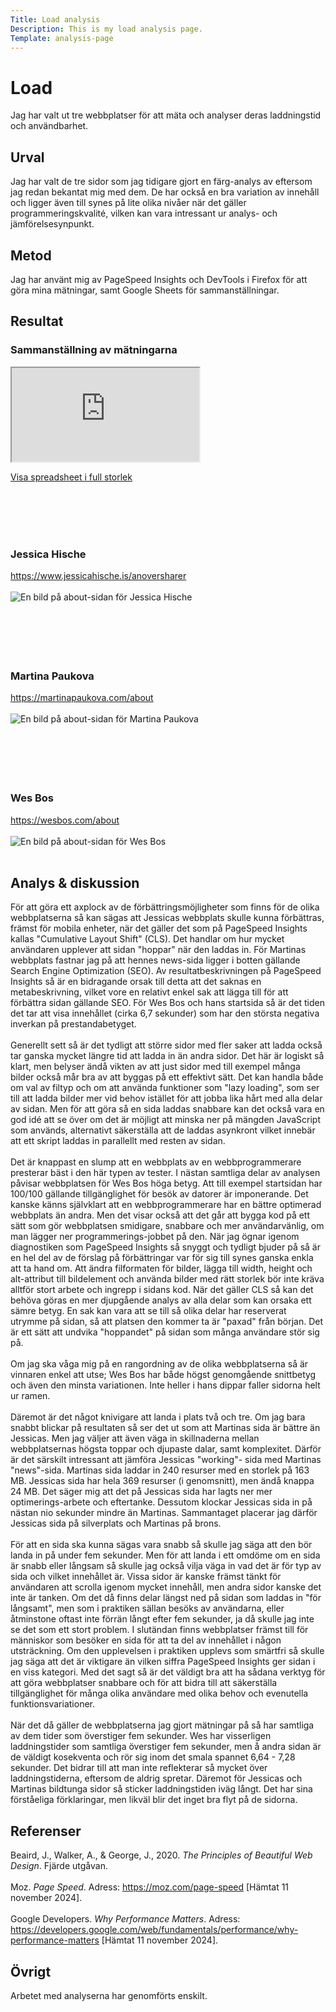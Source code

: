 ```yaml
---
Title: Load analysis
Description: This is my load analysis page.
Template: analysis-page
---
```


# Load

Jag har valt ut tre webbplatser för att mäta och analyser deras laddningstid och användbarhet.

Urval
-----------------------

Jag har valt de tre sidor som jag tidigare gjort en färg-analys av eftersom jag redan bekantat mig med dem. De har också en bra variation av innehåll och ligger även till synes på lite olika nivåer när det gäller programmeringskvalité, vilken kan vara intressant ur analys- och jämförelsesynpunkt.

Metod
-----------------------

Jag har använt mig av PageSpeed Insights och DevTools i Firefox för att göra mina mätningar, samt Google Sheets för sammanställningar.

Resultat
-----------------------

### Sammanställning av mätningarna

<iframe class="spreadsheet" src="https://docs.google.com/spreadsheets/d/e/2PACX-1vR1F31izdv2amH8pCC3MtwQLVzg2ks4-WO6RjC4fcmEhExDy7b11MieJDCRJlDTknF76bb-Tlm1EGe6/pubhtml?widget=true&amp;headers=false"></iframe>
<p><a href="https://docs.google.com/spreadsheets/d/e/2PACX-1vR1F31izdv2amH8pCC3MtwQLVzg2ks4-WO6RjC4fcmEhExDy7b11MieJDCRJlDTknF76bb-Tlm1EGe6/pubhtml?widget=true&amp;headers=false" target="_blank">Visa spreadsheet i full storlek</a></p>
<br><br>
<br><br>


### Jessica Hische

https://www.jessicahische.is/anoversharer
<br><br>
![En bild på about-sidan för Jessica Hische](../assets/img/jessica_hische.png)
<br><br>
<br><br>
<br><br>

### Martina Paukova

https://martinapaukova.com/about
<br><br>
![En bild på about-sidan för Martina Paukova](../assets/img/martina_paukova.png)
<br><br>
<br><br>
<br><br>

### Wes Bos

https://wesbos.com/about
<br><br>
![En bild på about-sidan för Wes Bos](../assets/img/wes_bos.png)
<br><br>

Analys & diskussion
-----------------------

För att göra ett axplock av de förbättringsmöjligheter som finns för de olika webbplatserna så kan sägas att Jessicas webbplats skulle kunna förbättras, främst för mobila enheter, när det gäller det som på PageSpeed Insights kallas "Cumulative Layout Shift" (CLS). Det handlar om hur mycket användaren upplever att sidan "hoppar" när den laddas in. För Martinas webbplats fastnar jag på att hennes news-sida ligger i botten gällande Search Engine Optimization (SEO). Av resultatbeskrivningen på PageSpeed Insights så är en bidragande orsak till detta att det saknas en metabeskrivning, vilket vore en relativt enkel sak att lägga till för att förbättra sidan gällande SEO. För Wes Bos och hans startsida så är det tiden det tar att visa innehållet (cirka 6,7 sekunder) som har den största negativa inverkan på prestandabetyget.
<br><br>
Generellt sett så är det tydligt att större sidor med fler saker att ladda också tar ganska mycket längre tid att ladda in än andra sidor. Det här är logiskt så klart, men belyser ändå vikten av att just sidor med till exempel många bilder också mår bra av att byggas på ett effektivt sätt. Det kan handla både om val av filtyp och om att använda funktioner som "lazy loading", som ser till att ladda bilder mer vid behov istället för att jobba lika hårt med alla delar av sidan. Men för att göra så en sida laddas snabbare kan det också vara en god idé att se över om det är möjligt att minska ner på mängden JavaScript som används, alternativt säkerställa att de laddas asynkront vilket innebär att ett skript laddas in parallellt med resten av sidan.
<br><br>
Det är knappast en slump att en webbplats av en webbprogrammerare presterar bäst i den här typen av tester. I nästan samtliga delar av analysen påvisar webbplatsen för Wes Bos höga betyg. Att till exempel startsidan har 100/100 gällande tillgänglighet för besök av datorer är imponerande. Det kanske känns självklart att en webbprogrammerare har en bättre optimerad webbplats än andra. Men det visar också att det går att bygga kod på ett sätt som gör webbplatsen smidigare, snabbare och mer användarvänlig, om man lägger ner programmerings-jobbet på den. När jag ögnar igenom diagnostiken som PageSpeed Insights så snyggt och tydligt bjuder på så är en hel del av de förslag på förbättringar var för sig till synes ganska enkla att ta hand om. Att ändra filformaten för bilder, lägga till width, height och alt-attribut till bildelement och använda bilder med rätt storlek bör inte kräva alltför stort arbete och ingrepp i sidans kod. När det gäller CLS så kan det behöva göras en mer djupgående analys av alla delar som kan orsaka ett sämre betyg. En sak kan vara att se till så olika delar har reserverat utrymme på sidan, så att platsen den kommer ta är "paxad" från början. Det är ett sätt att undvika "hoppandet" på sidan som många användare stör sig på.
<br><br>
Om jag ska våga mig på en rangordning av de olika webbplatserna så är vinnaren enkel att utse; Wes Bos har både högst genomgående snittbetyg och även den minsta variationen. Inte heller i hans dippar faller sidorna helt ur ramen.
<br><br>
Däremot är det något knivigare att landa i plats två och tre. Om jag bara snabbt blickar på resultaten så ser det ut som att Martinas sida är bättre än Jessicas. Men jag väljer att även väga in skillnaderna mellan webbplatsernas högsta toppar och djupaste dalar, samt komplexitet. Därför är det särskilt intressant att jämföra Jessicas "working"- sida med Martinas "news"-sida. Martinas sida laddar in 240 resurser med en storlek på 163 MB. Jessicas sida har hela 369 resurser (i genomsnitt), men ändå knappa 24 MB. Det säger mig att det på Jessicas sida har lagts ner mer optimerings-arbete och eftertanke. Dessutom klockar Jessicas sida in på nästan nio sekunder mindre än Martinas. Sammantaget placerar jag därför Jessicas sida på silverplats och Martinas på brons.
<br><br>
För att en sida ska kunna sägas vara snabb så skulle jag säga att den bör landa in på under fem sekunder. Men för att landa i ett omdöme om en sida är snabb eller långsam så skulle jag också vilja väga in vad det är för typ av sida och vilket innehållet är. Vissa sidor är kanske främst tänkt för användaren att scrolla igenom mycket innehåll, men andra sidor kanske det inte är tanken. Om det då finns delar längst ned på sidan som laddas in "för långsamt", men som i praktiken sällan besöks av användarna, eller åtminstone oftast inte förrän långt efter fem sekunder, ja då skulle jag inte se det som ett stort problem. I slutändan finns webbplatser främst till för människor som besöker en sida för att ta del av innehållet i någon utsträckning. Om den upplevelsen i praktiken upplevs som smärtfri så skulle jag säga att det är viktigare än vilken siffra PageSpeed Insights ger sidan i en viss kategori. Med det sagt så är det väldigt bra att ha sådana verktyg för att göra webbplatser snabbare och för att bidra till att säkerställa tillgänglighet för många olika användare med olika behov och evenutella funktionsvariationer.
<br><br>
När det då gäller de webbplatserna jag gjort mätningar på så har samtliga av dem tider som överstiger fem sekunder. Wes har visserligen laddningstider som samtliga överstiger fem sekunder, men å andra sidan är de väldigt kosekventa och rör sig inom det smala spannet 6,64 - 7,28 sekunder. Det bidrar till att man inte reflekterar så mycket över laddningstiderna, eftersom de aldrig spretar. Däremot för Jessicas och Martinas bildtunga sidor så sticker laddningstiden iväg långt. Det har sina förståeliga förklaringar, men likväl blir det inget bra flyt på de sidorna.


Referenser
-----------------------

Beaird, J., Walker, A., & George, J., 2020. *The Principles of Beautiful Web Design*. Fjärde utgåvan.
<br><br>
Moz. *Page Speed*. Adress: https://moz.com/page-speed [Hämtat 11 november 2024].
<br><br>
Google Developers. *Why Performance Matters*. Adress: https://developers.google.com/web/fundamentals/performance/why-performance-matters [Hämtat 11 november 2024].

Övrigt
-----------------------

Arbetet med analyserna har genomförts enskilt.
<br><br>